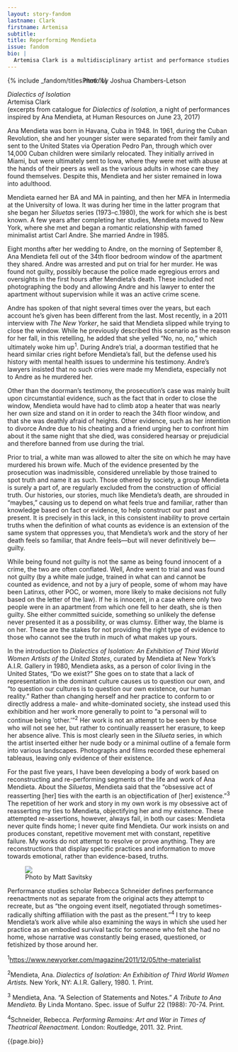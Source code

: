 ```yaml
---
layout: story-fandom
lastname: Clark
firstname: Artemisa
subtitle: 
title: Reperforming Mendieta
issue: fandom
bio: |
  Artemisa Clark is a multidisciplinary artist and performance studies scholar from Los Angeles. She received a MA in performance studies from Northwestern University in 2016 and a MFA in visual arts from the University of California, San Diego in 2015. She has exhibited and presented research in spaces such as MOCA, The Hammer, the Mexican Consulate, the Vincent Price Art Museum, and Commonwealth & Council, all in Los Angeles; California Institute of the Arts, Valencia, CA; Angels Gate Cultural Center, San Pedro, CA; the Hemispheric Institute of Performance and Politics Encuentro X, Santiago, Chile; and SOMA, Mexico City.
---
```




<style>

.section-intro {
    background: url('{{ site.baseurl }}/assets/images/issues/02_fandom/clark-artemisa-reperforming-ana-mendieta-MattSavitsky9.jpg') no-repeat;
        background-size: cover;
    background-position: center;
    position:relative;

}

.photo-credit {
    width: 80%;
    position: absolute;
    bottom: 0;
    text-align: right;
}
 
 p img {
    margin: 1.5em 0;
 }



</style>

<div class="section-intro section">
    <div class="inner-section-wrapper">{% include _fandom/titles.html %}</div>
<div class="photo-credit"><figcaption>Photo by Joshua Chambers-Letson</figcaption></div>
</div><!-- /section-intro -->

<div class="section-intro-text section">
    <div class="inner-section-wrapper">
    <div class="text-wrapper"><p><i>Dialectics of Isolation</i><br>
Artemisa Clark<br>
(excerpts from catalogue for <i>Dialectics of Isolation</i>, a night of performances inspired by Ana Mendieta, at Human Resources on June 23, 2017)</p></div></div>
</div><!-- /section-main -->

<div class="section-essay-preface section">
    <div class="inner-section-wrapper">
    <div class="text-wrapper">
    	<p>Ana Mendieta was born in Havana, Cuba in 1948. In 1961, during the Cuban Revolution, she and her younger sister were separated from their family and sent to the United States via Operation Pedro Pan, through which over 14,000 Cuban children were similarly relocated. They initially arrived in Miami, but were ultimately sent to Iowa, where they were met with abuse at the hands of their peers as well as the various adults in whose care they found themselves. Despite this, Mendieta and her sister remained in Iowa into adulthood.</p>

<p>Mendieta earned her BA and MA in painting, and then her MFA in Intermedia at the University of Iowa. It was during her time in the latter program that she began her <i>Siluetas</i> series (1973&ndash;c.1980), the work for which she is best known. A few years after completing her studies, Mendieta moved to New York, where she met and began a romantic relationship with famed minimalist artist Carl Andre. She married Andre in 1985. </p>

<p>Eight months after her wedding to Andre, on the morning of September 8, Ana Mendieta fell out of the 34th floor bedroom window of the apartment they shared. Andre was arrested and put on trial for her murder. He was found not guilty, possibly because the police made egregious errors and oversights in the first hours after Mendieta’s death. These included not photographing the body and allowing Andre and his lawyer to enter the apartment without supervision while it was an active crime scene. </p>

<p>Andre has spoken of that night several times over the years, but each account he’s given has been different from the last. Most recently, in a 2011 interview with <i>The New Yorker</i>, he said that Mendieta slipped while trying to close the window. While he previously described this scenario as the reason for her fall, in this retelling, he added that she yelled “No, no, no,” which ultimately woke him up<sup>1</sup>. During Andre’s trial, a doorman testified that he heard similar cries right before Mendieta’s fall, but the defense used his history with mental health issues to undermine his testimony. Andre’s lawyers insisted that no such cries were made my Mendieta, especially not to Andre as he murdered her.</p>

<p>Other than the doorman’s testimony, the prosecution’s case was mainly built upon circumstantial evidence, such as the fact that in order to close the window, Mendieta would have had to climb atop a heater that was nearly her own size and stand on it in order to reach the 34th floor window, and that she was deathly afraid of heights. Other evidence, such as her intention to divorce Andre due to his cheating and a friend urging her to confront him about it the same night that she died, was considered hearsay or prejudicial and therefore banned from use during the trial. </p>

<p>Prior to trial, a white man was allowed to alter the site on which he may have murdered his brown wife. Much of the evidence presented by the prosecution was inadmissible, considered unreliable by those trained to spot truth and name it as such. Those othered by society, a group Mendieta is surely a part of, are regularly excluded from the construction of official truth. Our histories, our stories, much like Mendieta’s death, are shrouded in “maybes,” causing us to depend on what feels true and familiar, rather than knowledge based on fact or evidence, to help construct our past and present. It is precisely in this lack, in this consistent inability to prove certain truths when the definition of what counts as evidence is an extension of the same system that oppresses you, that Mendieta’s work and the story of her death feels so familiar, that Andre feels&mdash;but will never definitively be&mdash;guilty.</p>

<p>While being found not guilty is not the same as being found innocent of a crime, the two are often conflated. Well, Andre went to trial and was found not guilty (by a white male judge, trained in what can and cannot be counted as evidence, and not by a jury of people, some of whom may have been Latinxs, other POC, or women, more likely to make decisions not fully based on the letter of the law). If he is innocent, in a case where only two people were in an apartment from which one fell to her death, she is then guilty. She either committed suicide, something so unlikely the defense never presented it as a possibility, or was clumsy. Either way, the blame is on her. These are the stakes for not providing the right type of evidence to those who cannot see the truth in much of what makes up yours.</p>

<p>In the introduction to <i>Dialectics of Isolation: An Exhibition of Third World Women Artists of the United States</i>, curated by Mendieta at New York’s A.I.R. Gallery in 1980, Mendieta asks, as a person of color living in the United States, “Do we exist?” She goes on to state that a lack of representation in the dominant culture causes us to question our own, and “to question our cultures is to question our own existence, our human reality.” Rather than changing herself and her practice to conform to or directly address a male- and white-dominated society, she instead used this exhibition and her work more generally to point to “a personal will to continue being ‘other.’”<sup>2</sup> Her work is not an attempt to be seen by those who will not see her, but rather to continually reassert her erasure, to keep her absence alive. This is most clearly seen in the <i>Silueta</i> series, in which the artist inserted either her nude body or a minimal outline of a female form into various landscapes. Photographs and films recorded these ephemeral tableaus, leaving only evidence of their existence.</p>

<p>For the past five years, I have been developing a body of work based on reconstructing and re-performing segments of the life and work of Ana Mendieta. About the <i>Siluetas</i>, Mendieta said that the “obsessive act of reasserting [her] ties with the earth is an objectification of [her] existence.”<sup>3</sup>  The repetition of her work and story in my own work is my obsessive act of reasserting my ties to Mendieta, objectifying her and my existence. These attempted re-assertions, however, always fail, in both our cases: Mendieta never quite finds home; I never quite find Mendieta.  Our work insists on and produces constant, repetitive movement met with constant, repetitive failure. My works do not attempt to resolve or prove anything. They are reconstructions that display specific practices and information to move towards emotional, rather than evidence-based, truths.</p>


 <figure><img class="border" src="{{ site.baseurl }}/assets/images/issues/02_fandom/clark-artemisa-reperforming-ana-mendieta-MattSavitsky6.jpg">
  <figcaption>Photo by Matt Savitsky</figcaption>
</figure>

<p>Performance studies scholar Rebecca Schneider defines performance reenactments not as separate from the original acts they attempt to recreate, but as “the ongoing event itself, negotiated through sometimes-radically shifting affiliation with the past as the present.”<sup>4</sup> I try to keep Mendieta’s work alive while also examining the ways in which she used her practice as an embodied survival tactic for someone who felt she had no home, whose narrative was constantly being erased, questioned, or fetishized by those around her.</p>
</div>
</div>
</div><!-- /section-essay-preface -->
<div class="section-footnotes section">
    <div class="inner-section-wrapper">
    <div class="text-wrapper">
    <p><sup>1</sup><a href="https://www.newyorker.com/magazine/2011/12/05/the-materialist">https://www.newyorker.com/magazine/2011/12/05/the-materialist</a></p>
    <p><sup>2</sup>Mendieta, Ana. <i>Dialectics of Isolation: An Exhibition of Third World Women Artists.</i> New York, NY: A.I.R. Gallery, 1980. 1. Print.</p>
    <p><sup>3</sup> Mendieta, Ana. “A Selection of Statements and Notes.” <i>A Tribute to Ana Mendieta.</i> By Linda Montano. Spec. issue of Sulfur 22 (1988): 70-74. Print.</p>
    <p><sup>4</sup>Schneider, Rebecca. <i>Performing Remains: Art and War in Times of Theatrical Reenactment.</i> London: Routledge, 2011. 32. Print.</p>
   </div>
    </div><!-- /section-footnotes -->
    </div><!-- / text-wrapper -->

<div class="story-bio section"><div class="inner-section-wrapper"><div class="text-wrapper"><p>{{page.bio}}</p></div></div></div>
